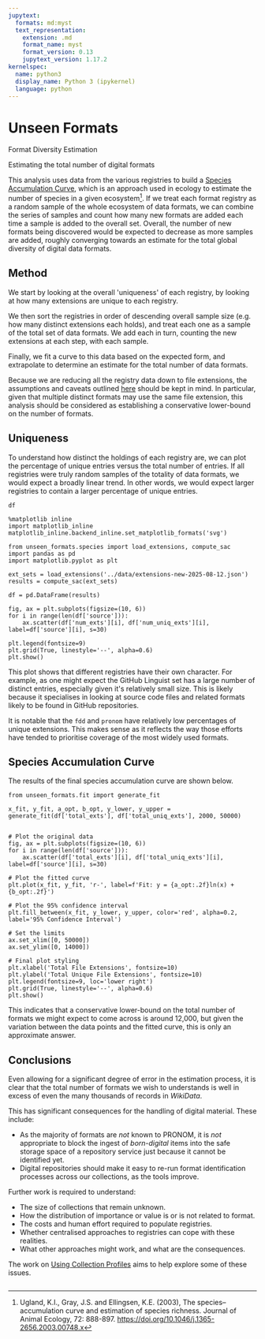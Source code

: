 ```yaml
---
jupytext:
  formats: md:myst
  text_representation:
    extension: .md
    format_name: myst
    format_version: 0.13
    jupytext_version: 1.17.2
kernelspec:
  name: python3
  display_name: Python 3 (ipykernel)
  language: python
---
```


# Unseen Formats

Format Diversity Estimation

Estimating the total number of digital formats

This analysis uses data from the various registries to build a [Species Accumulation Curve](https://en.wikipedia.org/wiki/Species_discovery_curve), which is an approach used in ecology to estimate the number of species in a given ecosystem[^1]. If we treat each format registry as a random sample of the whole ecosystem of data formats, we can combine the series of samples and count how many new formats are added each time a sample is added to the overall set. Overall, the number of new formats being discovered would be expected to decrease as more samples are added, roughly converging towards an estimate for the total global diversity of digital data formats.

[^1]: Ugland, K.I., Gray, J.S. and Ellingsen, K.E. (2003), The species–accumulation curve and estimation of species richness. Journal of Animal Ecology, 72: 888-897. <https://doi.org/10.1046/j.1365-2656.2003.00748.x>


## Method

We start by looking at the overall 'uniqueness' of each registry, by looking at how many extensions are unique to each registry.

We then sort the registries in order of descending overall sample size (e.g. how many distinct extensions each holds), and treat each one as a sample of the total set of data formats.  We add each in turn, counting the new extensions at each step, with each sample.

Finally, we fit a curve to this data based on the expected form, and extrapolate to determine an estimate for the total number of data formats.

Because we are reducing all the registry data down to file extensions, the assumptions and caveats outlined [here](https://www.digipres.org/workbench/formats/#file-extensions) should be kept in mind.  In particular, given that multiple distinct formats may use the same file extension, this analysis should be considered as establishing a conservative lower-bound on the number of formats.

## Uniqueness

To understand how distinct the holdings of each registry are, we can plot the percentage of unique entries versus the total number of entries.  If all registries were truly random samples of the totality of data formats, we would expect a broadly linear trend. In other words, we would expect larger registries to contain a larger percentage of unique entries.

```{code-cell} ipython3
df
```

```{code-cell} ipython3
%matplotlib inline
import matplotlib_inline
matplotlib_inline.backend_inline.set_matplotlib_formats('svg')

from unseen_formats.species import load_extensions, compute_sac
import pandas as pd
import matplotlib.pyplot as plt

ext_sets = load_extensions('../data/extensions-new-2025-08-12.json')
results = compute_sac(ext_sets)

df = pd.DataFrame(results)

fig, ax = plt.subplots(figsize=(10, 6))
for i in range(len(df['source'])):
    ax.scatter(df['num_exts'][i], df['num_uniq_exts'][i], label=df['source'][i], s=30)

plt.legend(fontsize=9)
plt.grid(True, linestyle='--', alpha=0.6)
plt.show()
```

This plot shows that different registries have their own character. For example, as one might expect the GitHub Linguist set has a large number of distinct entries, especially given it's relatively small size. This is likely because it specialises in looking at source code files and related formats likely to be found in GitHub repositories.

It is notable that the `fdd` and `pronom` have relatively low percentages of unique extensions. This makes sense as it reflects the way those efforts have tended to prioritise coverage of the most widely used formats.


## Species Accumulation Curve

The results of the final species accumulation curve are shown below.

```{code-cell} ipython3
from unseen_formats.fit import generate_fit

x_fit, y_fit, a_opt, b_opt, y_lower, y_upper = generate_fit(df['total_exts'], df['total_uniq_exts'], 2000, 50000)


# Plot the original data
fig, ax = plt.subplots(figsize=(10, 6))
for i in range(len(df['source'])):
    ax.scatter(df['total_exts'][i], df['total_uniq_exts'][i], label=df['source'][i], s=30)

# Plot the fitted curve
plt.plot(x_fit, y_fit, 'r-', label=f'Fit: y = {a_opt:.2f}ln(x) + {b_opt:.2f}')

# Plot the 95% confidence interval
plt.fill_between(x_fit, y_lower, y_upper, color='red', alpha=0.2, label='95% Confidence Interval')

# Set the limits
ax.set_xlim([0, 50000])
ax.set_ylim([0, 14000])

# Final plot styling
plt.xlabel('Total File Extensions', fontsize=10)
plt.ylabel('Total Unique File Extensions', fontsize=10)
plt.legend(fontsize=9, loc='lower right')
plt.grid(True, linestyle='--', alpha=0.6)
plt.show()
```

This indicates that a conservative lower-bound on the total number of formats we might expect to come across is around 12,000, but given the variation between the data points and the fitted curve, this is only an approximate answer.

## Conclusions

Even allowing for a significant degree of error in the estimation process, it is clear that the total number of formats we wish to understands is well in excess of even the many thousands of records in _WikiData_.

This has significant consequences for the handling of digital material. These include:

- As the majority of formats are _not_ known to PRONOM, it is _not_ appropriate to block the ingest of _born-digital_ items into the safe storage space of a repository service just because it cannot be identified yet.
- Digital repositories should make it easy to re-run format identification processes across our collections, as the tools improve.

Further work is required to understand:

- The size of collections that remain unknown.
- How the distribution of importance or value is or is not related to format.
- The costs and human effort required to populate registries.
- Whether centralised approaches to registries can cope with these realities.
- What other approaches might work, and what are the consequences.

The work on [Using Collection Profiles](https://www.digipres.org/workbench/formats/profiles) aims to help explore some of these issues.




```{code-cell} ipython3

```
